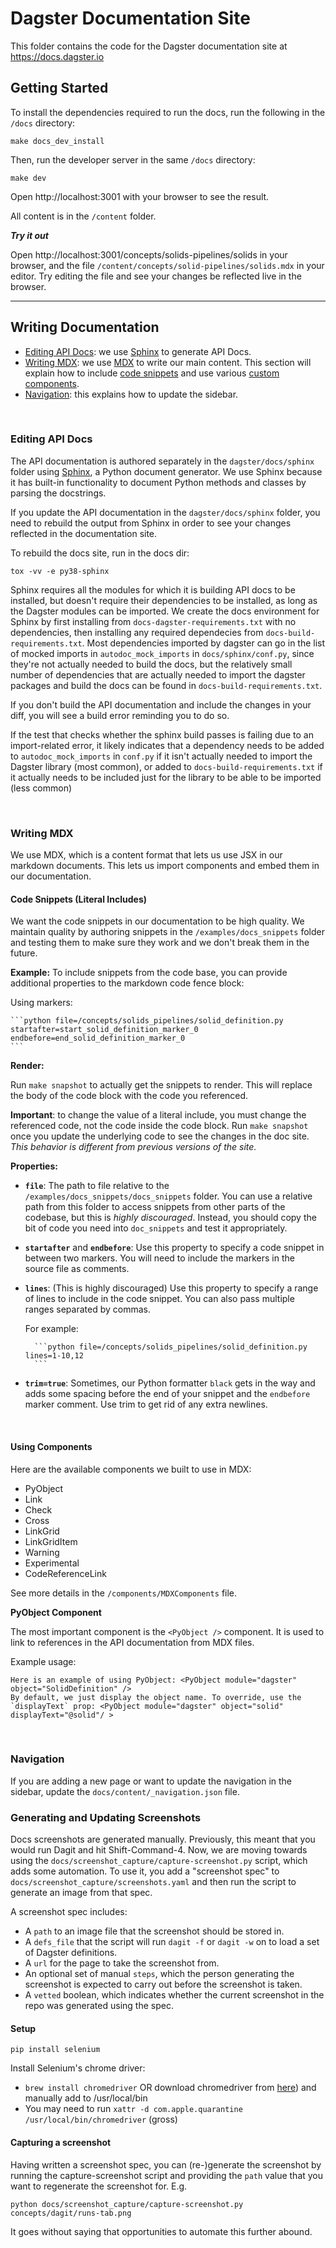 # Dagster Documentation Site

This folder contains the code for the Dagster documentation site at https://docs.dagster.io

## Getting Started

To install the dependencies required to run the docs, run the following in the `/docs` directory:

```
make docs_dev_install
```

Then, run the developer server in the same `/docs` directory:

```
make dev
```

Open http://localhost:3001 with your browser to see the result.

All content is in the `/content` folder.

**_Try it out_**

Open http://localhost:3001/concepts/solids-pipelines/solids in your browser, and the file `/content/concepts/solid-pipelines/solids.mdx` in your editor. Try editing the file and see your changes be reflected live in the browser.

---

## Writing Documentation

- [Editing API Docs](#editing-api-docs): we use [Sphinx](https://www.sphinx-doc.org/en/master/) to generate API Docs.
- [Writing MDX](#writing-mdx): we use [MDX](https://mdxjs.com/table-of-components) to write our main
  content. This section will explain how to include [code snippets](#code-snippets-literal-includes)
  and use various [custom components](#using-components).
- [Navigation](#navigation): this explains how to update the sidebar.

<br />

### Editing API Docs

The API documentation is authored separately in the `dagster/docs/sphinx` folder using [Sphinx](https://www.sphinx-doc.org/en/master/), a Python document generator. We use Sphinx because it has built-in functionality to document Python methods and classes by parsing the docstrings.

If you update the API documentation in the `dagster/docs/sphinx` folder, you need to rebuild the output from Sphinx in order to see your changes reflected in the documentation site.

To rebuild the docs site, run in the docs dir:

```
tox -vv -e py38-sphinx
```

Sphinx requires all the modules for which it is building API docs to be installed, but doesn't
require their dependencies to be installed, as long as the Dagster modules can be imported. We create the
docs environment for Sphinx by first installing from `docs-dagster-requirements.txt` with no
dependencies, then installing any required dependecies from `docs-build-requirements.txt`. Most
dependencies imported by dagster can go in the list of mocked imports in `autodoc_mock_imports`
in `docs/sphinx/conf.py`, since they're not actually needed to build the docs, but the relatively
small number of dependencies that are actually needed to import the dagster packages and build the
docs can be found in `docs-build-requirements.txt`.

If you don't build the API documentation and include the changes in your diff, you will see a build error reminding you to do so.

If the test that checks whether the sphinx build passes is failing due to an import-related error,
it likely indicates that a dependency needs to be added to `autodoc_mock_imports` in `conf.py` if it isn't
actually needed to import the Dagster library (most common), or added to `docs-build-requirements.txt` if
it actually needs to be included just for the library to be able to be imported (less common)

<br />

### Writing MDX

We use MDX, which is a content format that lets us use JSX in our markdown documents. This lets us import components and embed them in our documentation.

#### Code Snippets (Literal Includes)

We want the code snippets in our documentation to be high quality. We maintain quality by authoring snippets in the `/examples/docs_snippets` folder and testing them to make sure they work and we don't break them in the future.

**Example:**
To include snippets from the code base, you can provide additional properties to the markdown code fence block:

Using markers:

    ```python file=/concepts/solids_pipelines/solid_definition.py startafter=start_solid_definition_marker_0 endbefore=end_solid_definition_marker_0
    ```

**Render:**

Run `make snapshot` to actually get the snippets to render. This will replace the body of the code block with the code you referenced.

**Important**: to change the value of a literal include, you must change the referenced code, not the code inside the code block. Run `make snapshot` once you update the underlying code to see the changes in the doc site. _This behavior is different from previous versions of the site._

**Properties:**

- **`file`**: The path to file relative to the `/examples/docs_snippets/docs_snippets` folder. You can use a relative path from this folder to access snippets from other parts of the codebase, but this is _highly discouraged_. Instead, you should copy the bit of code you need into `doc_snippets` and test it appropriately.
- **`startafter`** and **`endbefore`**: Use this property to specify a code snippet in between two markers. You will need to include the markers in the source file as comments.
- **`lines`**: (This is highly discouraged) Use this property to specify a range of lines to include in the code snippet. You can also pass multiple ranges separated by commas.

  For example:

        ```python file=/concepts/solids_pipelines/solid_definition.py lines=1-10,12
        ```

- **`trim=true`**: Sometimes, our Python formatter `black` gets in the way and adds some spacing before the end of your snippet and the `endbefore` marker comment. Use trim to get rid of any extra newlines.

<br />

#### Using Components

Here are the available components we built to use in MDX:

- PyObject
- Link
- Check
- Cross
- LinkGrid
- LinkGridItem
- Warning
- Experimental
- CodeReferenceLink

See more details in the `/components/MDXComponents` file.

**PyObject Component**

The most important component is the `<PyObject />` component. It is used to link to references in the API documentation from MDX files.

Example usage:

```
Here is an example of using PyObject: <PyObject module="dagster" object="SolidDefinition" />
By default, we just display the object name. To override, use the `displayText` prop: <PyObject module="dagster" object="solid" displayText="@solid"/ >
```

<br />

### Navigation

If you are adding a new page or want to update the navigation in the sidebar, update the `docs/content/_navigation.json` file.

### Generating and Updating Screenshots

Docs screenshots are generated manually. Previously, this meant that you would run Dagit and hit Shift-Command-4. Now, we are moving towards using the `docs/screenshot_capture/capture-screenshot.py` script, which adds some automation. To use it, you add a "screenshot spec" to `docs/screenshot_capture/screenshots.yaml` and then run the script to generate an image from that spec.

A screenshot spec includes:
- A `path` to an image file that the screenshot should be stored in.
- A `defs_file` that the script will run `dagit -f` or `dagit -w` on to load a set of Dagster definitions.
- A `url` for the page to take the screenshot from.
- An optional set of manual `steps`, which the person generating the screenshot is expected to carry out before the screenshot is taken.
- A `vetted` boolean, which indicates whether the current screenshot in the repo was generated using the spec.

#### Setup
```
pip install selenium
```

Install Selenium's chrome driver:
- `brew install chromedriver` OR download chromedriver from [here](https://chromedriver.chromium.org/downloads)) and manually add to /usr/local/bin
- You may need to run `xattr -d com.apple.quarantine /usr/local/bin/chromedriver` (gross)

#### Capturing a screenshot

Having written a screenshot spec, you can (re-)generate the screenshot by running the capture-screenshot script and providing the `path` value that you want to regenerate the screenshot for. E.g.

```
python docs/screenshot_capture/capture-screenshot.py concepts/dagit/runs-tab.png
```

It goes without saying that opportunities to automate this further abound.
